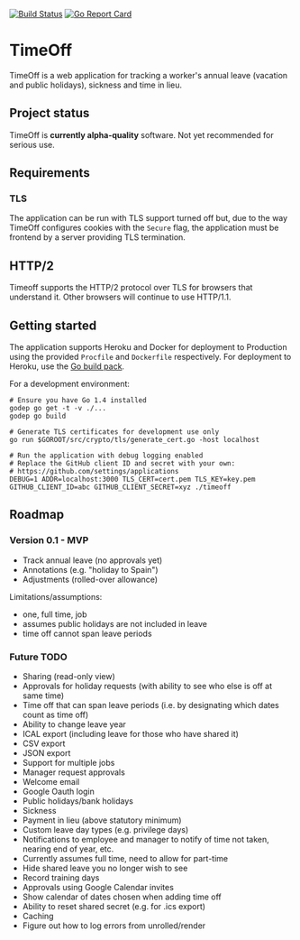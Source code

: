 [![Build Status](https://travis-ci.org/mattbostock/timeoff.svg?branch=master)](https://travis-ci.org/mattbostock/timeoff)
[![Go Report Card](http://goreportcard.com/badge/mattbostock/timeoff)](http://goreportcard.com/report/mattbostock/timeoff)

# TimeOff

TimeOff is a web application for tracking a worker's annual leave (vacation and public holidays),
sickness and time in lieu.

## Project status

TimeOff is __currently alpha-quality__ software. Not yet recommended for serious use.

## Requirements

### TLS

The application can be run with TLS support turned off but, due to the way
TimeOff configures cookies with the `Secure` flag, the application must be
frontend by a server providing TLS termination.

## HTTP/2

Timeoff supports the HTTP/2 protocol over TLS for browsers that understand it.
Other browsers will continue to use HTTP/1.1.

## Getting started

The application supports Heroku and Docker for deployment to Production using the
provided `Procfile` and `Dockerfile` respectively. For deployment to Heroku, use
the [Go build pack](https://github.com/kr/heroku-buildpack-go).

For a development environment:

    # Ensure you have Go 1.4 installed
    godep go get -t -v ./...
    godep go build

    # Generate TLS certificates for development use only
    go run $GOROOT/src/crypto/tls/generate_cert.go -host localhost

    # Run the application with debug logging enabled
    # Replace the GitHub client ID and secret with your own:
    # https://github.com/settings/applications
    DEBUG=1 ADDR=localhost:3000 TLS_CERT=cert.pem TLS_KEY=key.pem GITHUB_CLIENT_ID=abc GITHUB_CLIENT_SECRET=xyz ./timeoff

## Roadmap

### Version 0.1 - MVP

- Track annual leave (no approvals yet)
- Annotations (e.g. "holiday to Spain")
- Adjustments (rolled-over allowance)

Limitations/assumptions:

- one, full time, job
- assumes public holidays are not included in leave
- time off cannot span leave periods

### Future TODO

- Sharing (read-only view)
- Approvals for holiday requests (with ability to see who else is off at same time)
- Time off that can span leave periods (i.e. by designating which dates count as time off)
- Ability to change leave year
- ICAL export (including leave for those who have shared it)
- CSV export
- JSON export
- Support for multiple jobs
- Manager request approvals
- Welcome email
- Google Oauth login
- Public holidays/bank holidays
- Sickness
- Payment in lieu (above statutory minimum)
- Custom leave day types (e.g. privilege days)
- Notifications to employee and manager to notify of time not taken, nearing end of year, etc.
- Currently assumes full time, need to allow for part-time
- Hide shared leave you no longer wish to see
- Record training days
- Approvals using Google Calendar invites
- Show calendar of dates chosen when adding time off
- Ability to reset shared secret (e.g. for .ics export)
- Caching
- Figure out how to log errors from unrolled/render
